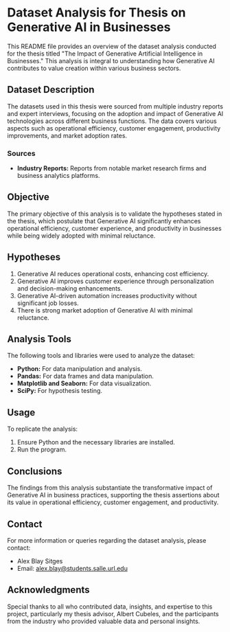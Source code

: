 # Dataset Analysis for Thesis on Generative AI in Businesses

This README file provides an overview of the dataset analysis conducted for the thesis titled "The Impact of Generative Artificial Intelligence in Businesses." This analysis is integral to understanding how Generative AI contributes to value creation within various business sectors.

## Dataset Description

The datasets used in this thesis were sourced from multiple industry reports and expert interviews, focusing on the adoption and impact of Generative AI technologies across different business functions. The data covers various aspects such as operational efficiency, customer engagement, productivity improvements, and market adoption rates.

### Sources
- **Industry Reports:** Reports from notable market research firms and business analytics platforms.

## Objective

The primary objective of this analysis is to validate the hypotheses stated in the thesis, which postulate that Generative AI significantly enhances operational efficiency, customer experience, and productivity in businesses while being widely adopted with minimal reluctance.

## Hypotheses

1. Generative AI reduces operational costs, enhancing cost efficiency.
2. Generative AI improves customer experience through personalization and decision-making enhancements.
3. Generative AI-driven automation increases productivity without significant job losses.
4. There is strong market adoption of Generative AI with minimal reluctance.

## Analysis Tools

The following tools and libraries were used to analyze the dataset:
- **Python:** For data manipulation and analysis.
- **Pandas:** For data frames and data manipulation.
- **Matplotlib and Seaborn:** For data visualization.
- **SciPy:** For hypothesis testing.

## Usage

To replicate the analysis:
1. Ensure Python and the necessary libraries are installed.
2. Run the program.

## Conclusions

The findings from this analysis substantiate the transformative impact of Generative AI in business practices, supporting the thesis assertions about its value in operational efficiency, customer engagement, and productivity.

## Contact

For more information or queries regarding the dataset analysis, please contact:
- Alex Blay Sitges
- Email: [alex.blay@students.salle.url.edu](mailto:alex.blay@students.salle.url.edu)

## Acknowledgments

Special thanks to all who contributed data, insights, and expertise to this project, particularly my thesis advisor, Albert Cubeles, and the participants from the industry who provided valuable data and personal insights.
